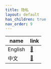 ```yaml
---
title: 隐私
layout: default
has_children: true
nav_order: 9
---
```


| name    | link           |
|---------|----------------|
| English | [🔗](en_US.md) |
| 中文      | [🔗](zh_CN.md) |
